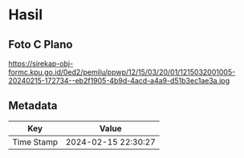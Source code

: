 # Hasil

## Foto C Plano

https://sirekap-obj-formc.kpu.go.id/0ed2/pemilu/ppwp/12/15/03/20/01/1215032001005-20240215-172734--eb2f1905-4b9d-4acd-a4a9-d51b3ec1ae3a.jpg


## Metadata

| Key        | Value               |
| ---------- | ------------------- |
| Time Stamp | 2024-02-15 22:30:27 |



